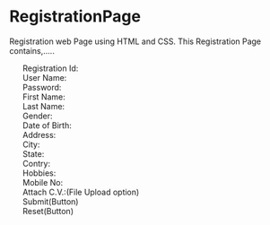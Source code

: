 # RegistrationPage
Registration web Page using HTML and CSS.
This Registration Page contains,.....<br>
<ol>
  Registration Id: <br>
  User Name: <br>
  Password: <br>
  First Name: <br>
  Last Name: <br>
  Gender:	<br>
  Date of Birth: <br>
  Address: <br>
  City:	<br>
  State:	<br>
  Contry:	<br>
  Hobbies: <br>
  Mobile No:	<br>
  Attach C.V.:(File Upload option) <br>
  Submit(Button) <br>
  Reset(Button) <br>
</ol>
